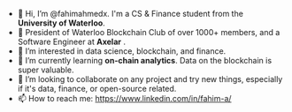 - 👋 Hi, I’m @fahimahmedx. I'm a CS & Finance student from the **University of Waterloo**.
- 💼 President of Waterloo Blockchain Club of over 1000+ members, and a Software Engineer at **Axelar** .
- 👀 I’m interested in data science, blockchain, and finance.
- 🌱 I’m currently learning **on-chain analytics**. Data on the blockchain is super valuable.
- 💞️ I’m looking to collaborate on any project and try new things, especially if it's data, finance, or open-source related.
- 📫 How to reach me: https://www.linkedin.com/in/fahim-a/

<!---
fahimahmedx/fahimahmedx is a ✨ special ✨ repository because its `README.md` (this file) appears on your GitHub profile.
You can click the Preview link to take a look at your changes.
--->
